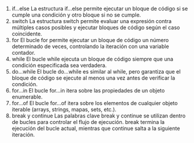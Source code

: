 1. if...else La estructura if...else permite ejecutar un bloque de código si se cumple una condición y otro bloque si no se cumple. 
2. switch La estructura switch permite evaluar una expresión contra múltiples casos posibles y ejecutar bloques de código según el caso coincidente. 
3. for El bucle for permite ejecutar un bloque de código un número determinado de veces, controlando la iteración con una variable contador. 
4. while El bucle while ejecuta un bloque de código siempre que una condición especificada sea verdadera. 
5. do...while El bucle do...while es similar al while, pero garantiza que el bloque de código se ejecute al menos una vez antes de verificar la condición. 
6. for...in El bucle for...in itera sobre las propiedades de un objeto enumerable. 
7. for...of El bucle for...of itera sobre los elementos de cualquier objeto iterable (arrays, strings, mapas, sets, etc.). 
8. break y continue Las palabras clave break y continue se utilizan dentro de bucles para controlar el flujo de ejecución. break termina la ejecución del bucle actual, mientras que continue salta a la siguiente iteración.